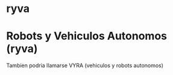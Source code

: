 # ryva

Robots y Vehiculos Autonomos (ryva)
===================================

Tambien podria llamarse VYRA (vehiculos y robots autonomos)

